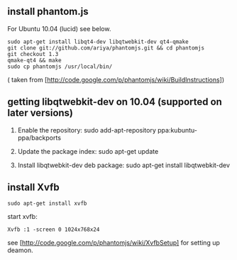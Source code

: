 ## install phantom.js
For Ubuntu 10.04 (lucid) see below.

    sudo apt-get install libqt4-dev libqtwebkit-dev qt4-qmake
    git clone git://github.com/ariya/phantomjs.git && cd phantomjs
    git checkout 1.3
    qmake-qt4 && make
    sudo cp phantomjs /usr/local/bin/

( taken from [http://code.google.com/p/phantomjs/wiki/BuildInstructions])

## getting libqtwebkit-dev on 10.04 (supported on later versions)

1. Enable the repository:
    sudo add-apt-repository ppa:kubuntu-ppa/backports

2. Update the package index:
    sudo apt-get update

3. Install libqtwebkit-dev deb package:
    sudo apt-get install libqtwebkit-dev

## install Xvfb

    sudo apt-get install xvfb

start xvfb:

    Xvfb :1 -screen 0 1024x768x24

see [http://code.google.com/p/phantomjs/wiki/XvfbSetup] for setting up deamon.
